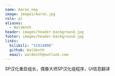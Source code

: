 ```yaml
---
name: Aaron_nep
image: images/Aaron.jpg
role: pl
aliases:
  - Waldenth
header: images/header-background.jpg
footer: images/header-background.jpg
links:
  bilibili: "31914896"
  github: Waldenth
  email: waldenth@outlook.com
---
```


SP汉化重启组长，偶像大师SP汉化组程序，UI信息翻译
